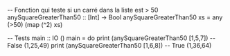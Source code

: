 -- Fonction qui teste si un carré dans la liste est > 50
anySquareGreaterThan50 :: [Int] -> Bool
anySquareGreaterThan50 xs = any (>50) (map (^2) xs)

-- Tests
main :: IO ()
main = do
    print (anySquareGreaterThan50 [1,5,7])    -- False (1,25,49)
    print (anySquareGreaterThan50 [1,6,8])    -- True (1,36,64)
